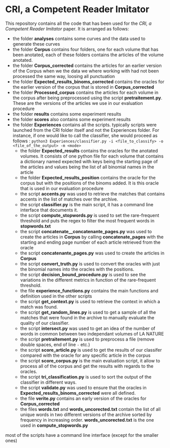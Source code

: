 # CRI, a Competent Reader Imitator

This repository contains all the code that has been used for the *CRI, a Competent Reader Imitator* paper.
It is arranged as follows:
+   the folder **analyses** contains some curves and the data used to generate these curves
+   the folder **Corpus** contains four folders, one for each volume that has been anotated,
    each of these folders contains the articles of the volume anotated.
+   the folder **Corpus_corrected** contains the articles for an earlier version of the Corpus when we
    the data we where working with had not been processed the same way, loosing all punctuation
+   the folder **Expected_results_binoms_corrected** contains the oracles for the earlier version of the corpus
    that is stored in **Corpus_corrected**
+   the folder **Processed_corpus**  contains the articles for each volume in the corpus after being preprocessed
    using the script **pretraitement.py**. These are the versions of the articles we use in our evaluation procedure
+   the folder **results** contains some experiment results
+   the folder **scores** also contains some experiment results
+   the folder **Experiences** contains all the scripts. typically scripts were launched from the CRI folder itself and not the Experiences folder.
For instance, if one would like to call the classifier, she would proceed as follows : `python3 Experiences/classifier.py -i <file_to_classify> -o <file_of_the_output> -m <mode>`
    -   the folder **Expected_results** contains the oracles for the anotated volumes. It consists of one
    python file for each volume that contains a dictionary named expected with keys
    being the starting page of the articles and values being the list of all binomial names in the article
    -   the folder **Expected_results_position** contains the oracle for the corpus but with the positions of the binoms
    added. It is this oracle that is used in our evaluation procedure
    -   the script **accents.py** was used to retrieve the matches that contains accents in the list of matches over the
    archive.
    -   the script **classifier.py** is the main script, it has a command line interface that documents it.
    -   the script **compute_stopwords.py** is used to set the rare-frequent threshold and puts the regex to filter
    the most frequent words in **stopwords.txt**
    -   the script **concatenate__concatenante_pages.py** was used to create the articles in **Corpus**
    by calling **concatenate_pages** with the starting and ending page number of each article retrieved from the oracle
    -   the script **concatenante_pages.py** was used to create the articles in **Corpus**
    -   the script **convert_truth.py** is used to convert the oracles with just the binomial names into the oracles
    with the positions.
    -   the script **decision_bound_procedure.py** is used to see the variations in the different metrics in function
    of the rare-frequent threshold.
    -   the file **experience_functions.py** contains the main functions and definition used in the other scripts
    -   the script **get_context.py** is used to retrieve the context in which a match was found.
    -   the script **get_random_lines.py** is used to get a sample of all the matches that were found in the archive
    to manually evaluate the quality of our classifier.
    -   the script **intersect.py** was used to get an idea of the number of words in common between
    two independant volumes of LA NATURE
    -   the script **pretraitement.py** is used to preprocess a file (remove double spaces, end of line `-` etc.)
    -   the script **score_article.py** is used to get the results of our classifer compared with the oracle for any
    specific article in the corpus
    -   the script **score_corpus.py** is the main evaluation script, it allow to process all of the corpus and get the
    results with regards to the oracles.
    -   the script **tri_classification.py** is used to sort the output of the classifier in different ways.
    -   the script **validate.py** was used to ensure that the oracles in **Expected_results_binoms_corrected** were
    all defined.
    -   the file **verite.py** contains an early version of the oracles for **Corpus_corrected**
    -   the files **words.txt** and **words_uncorected.txt** contain the list of all unique words in two different
    versions of the archive sorted by frequency in increasing order. **words_uncorected.txt** is the one used in
    **compute_stopwords.py**


most of the scripts have a command line interface (except for the smaller ones)
